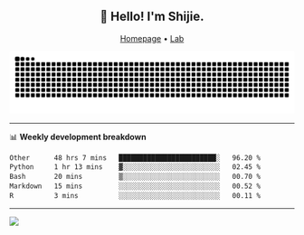 <h2 align="center">👋 Hello! I'm Shijie.</h2>
<p align="center">
  <a href="https://xu-shi-jie.github.io"> Homepage</a> •
  <a href="https://onodalab.ees.hokudai.ac.jp"> Lab </a>
</p>

![Snake animation](https://github.com/xu-shi-jie/xu-shi-jie/blob/output/github-snake.svg)


-------

📊 **Weekly development breakdown**
<!--START_SECTION:waka-->

```txt
Other      48 hrs 7 mins   ████████████████████████░   96.20 %
Python     1 hr 13 mins    ▓░░░░░░░░░░░░░░░░░░░░░░░░   02.45 %
Bash       20 mins         ▒░░░░░░░░░░░░░░░░░░░░░░░░   00.70 %
Markdown   15 mins         ░░░░░░░░░░░░░░░░░░░░░░░░░   00.52 %
R          3 mins          ░░░░░░░░░░░░░░░░░░░░░░░░░   00.11 %
```

<!--END_SECTION:waka-->

-------
![](https://komarev.com/ghpvc/?username=xu-shi-jie&style=flat-square&color=blue) 
